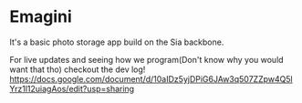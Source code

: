# Emagini
It's a basic photo storage app build on the Sia backbone.

For live updates and seeing how we program(Don't know why you would want that tho) checkout the dev log!
https://docs.google.com/document/d/10aIDz5yjDPiG6JAw3q507ZZpw4Q5lYrz1l12uiagAos/edit?usp=sharing

